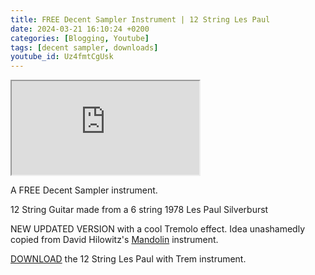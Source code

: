 ```yaml
---
title: FREE Decent Sampler Instrument | 12 String Les Paul
date: 2024-03-21 16:10:24 +0200
categories: [Blogging, Youtube]
tags: [decent sampler, downloads]
youtube_id: Uz4fmtCgUsk
---
```


<div class="embed-responsive embed-responsive-16by9" >
    <iframe class="embed-responsive-item"  src="https://www.youtube.com/embed/{{ page.youtube_id }}"></iframe>
</div>

A FREE Decent Sampler instrument.

12 String Guitar made from a 6 string 1978 Les Paul Silverburst

NEW UPDATED VERSION with a cool Tremolo effect.
Idea unashamedly copied from David Hilowitz's <a href="https://www.decentsamples.com/product/stella-mandolin/">Mandolin</a> instrument.

<a href="https://www.mediafire.com/file/2vt4eykwt7thozt/12_String_Les_Paul_w_Trem.dslibrary/file">DOWNLOAD</a> the 12 String Les Paul with Trem instrument.
